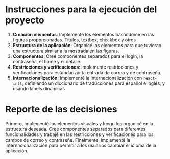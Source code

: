 # Instrucciones para la ejecución del proyecto

1. **Creacion elementos**: Implementé los elementos  basándome en las figuras proporcionadas. Titulos, textbox, checkbox y otros
2. **Estructura de la aplicación**: Organicé los elementos para que tuvieran una estructura similar a la mostrada en las figuras.
3. **Componentes**: Creé componentes separados para el login, la contraseña, el home y el detalle.
4. **Restricciones y verificaciones**: Implementé restricciones y verificaciones para estandarizar la entrada de correo y de contraseña.
5. **Internacionalización**: Implementé la internacionalización con `react-intl`, definiendo un diccionario de traducciones para español e inglés, y usando labels dinamicas

# Reporte de las decisiones

Primero, implementé los elementos visuales y luego los organicé en la estructura deseada. Creé componentes separados para diferentes funcionalidades y trabajé en las restricciones y verificaciones para los campos de correo y contraseña. Finalmente, implementé la internacionalización para permitir a los usuarios cambiar el idioma de la aplicación.
